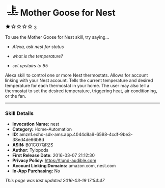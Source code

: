 # &nbsp;<img src="app_icon" alt="Mother Goose for Nest icon" width="36"> Mother Goose for Nest
![1 stars](../../../images/ic_star_black_18dp_1x.png)![1 stars](../../../images/ic_star_border_black_18dp_1x.png)![1 stars](../../../images/ic_star_border_black_18dp_1x.png)![1 stars](../../../images/ic_star_border_black_18dp_1x.png)![1 stars](../../../images/ic_star_border_black_18dp_1x.png) 3

To use the Mother Goose for Nest skill, try saying...

* *Alexa, ask nest for status*

* *what is the temperature?*

* *set upstairs to 65*

Alexa skill to control one or more Nest thermostats. Allows for account linking with your Nest account. Tells the current temperature and desired temperature for each thermostat in your home. The user may also tell a thermostat to set the desired temperature, triggering heat, air conditioning, or the fan.

***

### Skill Details

* **Invocation Name:** nest
* **Category:** Home-Automation
* **ID:** amzn1.echo-sdk-ams.app.4044d8a9-6598-4cdf-9be3-38ed4de66b8d
* **ASIN:** B01CO7QRZS
* **Author:** Tylopoda
* **First Release Date:** 2016-03-07 21:12:30
* **Privacy Policy:** https://tlund-audible.com
* **Account Linking Domains:** amazon.com, nest.com
* **In-App Purchasing:** No

*This page was last updated 2016-03-19 17:54:47*
